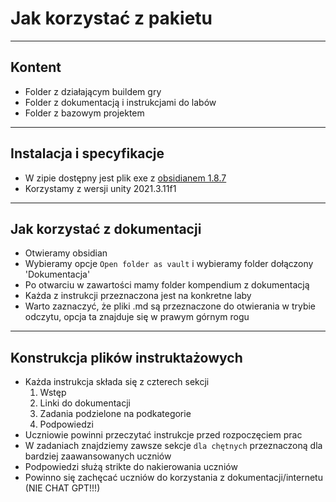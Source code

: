 # Jak korzystać z pakietu

---

## Kontent
- Folder z działającym buildem gry
- Folder z dokumentacją i instrukcjami do labów
- Folder z bazowym projektem

---

## Instalacja i specyfikacje
- W zipie dostępny jest plik exe z [obsidianem 1.8.7](https://github.com/obsidianmd/obsidian-releases/releases/download/v1.8.7/Obsidian-1.8.7.exe)
- Korzystamy z wersji unity 2021.3.11f1

---

## Jak korzystać z dokumentacji
- Otwieramy obsidian
- Wybieramy opcje `Open folder as vault` i wybieramy folder dołączony 'Dokumentacja'
- Po otwarciu w zawartości mamy folder kompendium z dokumentacją
- Każda z instrukcji przeznaczona jest na konkretne laby
- Warto zaznaczyć, że pliki .md są przeznaczone do otwierania w trybie odczytu, opcja ta znajduje się w prawym górnym rogu

---

## Konstrukcja plików instruktażowych 
- Każda instrukcja składa się z czterech sekcji
	1. Wstęp
	2. Linki do dokumentacji
	3. Zadania podzielone na podkategorie
	4. Podpowiedzi
- Uczniowie powinni przeczytać instrukcje przed rozpoczęciem prac
- W zadaniach znajdziemy zawsze sekcje `dla chętnych` przeznaczoną dla bardziej zaawansowanych uczniów
- Podpowiedzi służą strikte do nakierowania uczniów
- Powinno się zachęcać uczniów do korzystania z dokumentacji/internetu (NIE CHAT GPT!!!)

